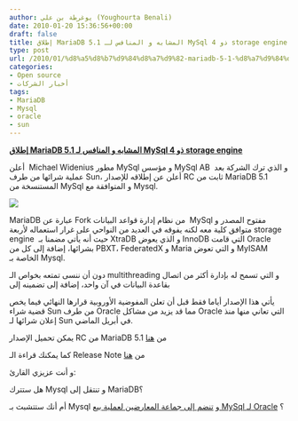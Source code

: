 ```yaml
---
author: يوغرطة بن علي (Youghourta Benali)
date: 2010-01-20 15:36:56+00:00
draft: false
title: إطلاق MariaDB 5.1 المشابه و المنافس لـ MySql ذو 4 storage engine
type: post
url: /2010/01/%d8%a5%d8%b7%d9%84%d8%a7%d9%82-mariadb-5-1-%d8%a7%d9%84%d9%85%d8%b4%d8%a7%d8%a8%d9%87-%d9%88-%d8%a7%d9%84%d9%85%d9%86%d8%a7%d9%81%d8%b3-%d9%84%d9%80-mysql-%d8%b0%d9%88-4-storage-engine/
categories:
- Open source
- أخبار الشركات
tags:
- MariaDB
- Mysql
- oracle
- sun
---
```


[**إطلاق MariaDB 5.1 المشابه و المنافس لـ MySql ذو 4 storage engine**](https://www.it-scoop.com/2010/01/%d8%a5%d8%b7%d9%84%d8%a7%d9%82-mariadb-5-1-%d8%a7%d9%84%d9%85%d8%b4%d8%a7%d8%a8%d9%87-%d9%88-%d8%a7%d9%84%d9%85%d9%86%d8%a7%d9%81%d8%b3-%d9%84%d9%80-mysql-%d8%b0%d9%88-4-storage-engine/)


أعلن  Michael Widenius مطور MySql و مؤسس MySql AB  و الذي ترك الشركة بعد عملية شرائها من طرف Sun، أعلن عن إطلاقه للإصدار RC ثابت من MariaDB 5.1 المستنسخة من MySql و المتوافقة مع Mysql.

[![](https://www.it-scoop.com/wp-content/uploads/2010/01/mariadb.png)
](https://www.it-scoop.com/2010/01/%d8%a5%d8%b7%d9%84%d8%a7%d9%82-mariadb-5-1-%d8%a7%d9%84%d9%85%d8%b4%d8%a7%d8%a8%d9%87-%d9%88-%d8%a7%d9%84%d9%85%d9%86%d8%a7%d9%81%d8%b3-%d9%84%d9%80-mysql-%d8%b0%d9%88-4-storage-engine/)

MariaDB عبارة عن Fork من نظام إدارة قواعد البيانات  MySql مفتوح المصدر و متوافق كلية معه لكنه يفوقه في العديد من النواحي على غرار استعماله لأربعة storage engine  حيث أنه يأتي مضمنا بـ XtraDB و الذي يعوض InnoDB التي قامت Oracle بشرائها، إضافة إلى كل من PBXT، FederatedX و Maria و التي تعوض MyISAM الخاصة بـ Mysql.

دون أن ننسى تمتعه بخواص الـ multithreading  و التي تسمح له بإدارة أكثر من اتصال بقاعدة البيانات في آن واحد، إضافة إلى تضمينه إلى

يأتي هذا الإصدار أياما فقط قبل أن تعلن المفوضية الأوروبية قرارها النهائي فيما يخص قضية شراء Sun من طرف Oracle مما قد يزيد من مشاكل Oracle التي تعاني منها منذ إعلان شرائها لـ Sun في أبريل الماضي.

يمكن تحميل الإصدار RC من MariaDB 5.1 من [هنا](http://askmonty.org/wiki/index.php/MariaDB:Download)

كما يمكنك قراءة الـ Release Note من [هنا](http://askmonty.org/wiki/index.php/Manual:MariaDB_5.1.41_Release_Notes)

و أنت عزيزي القارئ:

هل ستترك Mysql و تنتقل إلى MariaDB؟

أم أنك ستتشبث بـ Mysql و [تنضم إلى جماعة المعارضين لعملية بيع MySql لـ Oracle](../../../../../2010/01/16000-%D8%B4%D8%AE%D8%B5-%D9%8A%D9%88%D9%82%D8%B9%D9%88%D9%86-%D8%B9%D9%84%D9%89-%D8%B9%D8%B1%D9%8A%D8%B6%D8%A9-%D8%B6%D8%AF-%D8%A8%D9%8A%D8%B9-mysql-%D9%84%D9%80-oracle/) ؟
